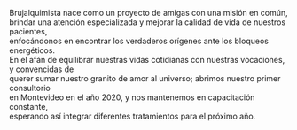 Brujalquimista nace como un proyecto de amigas con una misión en común, \
brindar una atención especializada y mejorar la calidad de vida de nuestros pacientes, \
enfocándonos en encontrar los verdaderos orígenes ante los bloqueos energéticos. \
En el afán de equilibrar nuestras vidas cotidianas con nuestras
vocaciones, y convencidas de \
querer sumar nuestro granito de amor al universo; abrimos nuestro
primer consultorio \
en Montevideo en el año 2020, y nos mantenemos en capacitación constante, \
esperando así integrar diferentes tratamientos para el
próximo año.